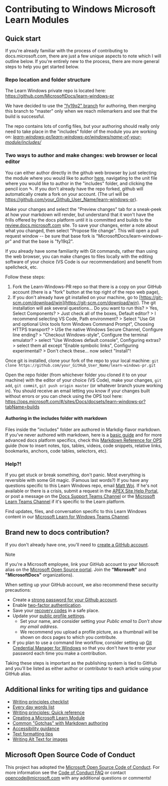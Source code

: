 # Contributing to Windows Microsoft Learn Modules

## Quick start

If you're already familiar with the process of contributing to docs.microsoft.com, there are just a few unique aspects to note which I will outline below. If you're entirely new to the process, there are more general steps to help you get started below. 

### Repo location and folder structure

The Learn Windows private repo is located here: https://github.com/MicrosoftDocs/learn-windows-pr

We have decided to use the ["fy19q2" branch](https://github.com/MicrosoftDocs/learn-windows-pr/tree/fy19q2/) for authoring, then merging this branch to "master" only when we reach milemarkers and see that the build is successful. 

The repo contains lots of config files, but your authoring should really only need to take place in the "includes" folder of the module you are working on: [*learn-windows-pr/learn-windows-pr/windows/name-of-your-module/includes/*](https://github.com/MicrosoftDocs/learn-windows-pr/tree/fy19q2/learn-windows-pr/windows/Introduction/includes)

### Two ways to author and make changes: web browser or local editor

You can either author directly in the github web browser by just selecting the module where you would like to author [here](https://github.com/MicrosoftDocs/learn-windows-pr/tree/fy19q2/learn-windows-pr/windows), navigating to the unit file where you would like to author in the "includes" folder, and clicking the pencil icon ✎. If you don't already have the repo forked, github will automatically create a fork on your account. (The url will be https://github.com/your_Github_User_Name/learn-windows-pr). 

Make your changes and select the "Preview changes" tab for a sneak-peek at how your markdown will render, but understand that it won't have the frills offered by the docs platform until it is committed and builds to the [review.docs.microsoft.com](https://review.docs.microsoft.com/en-us/learn-windows/windows/keepinguptodate/2-keeping-your-tools-up-to-date?branch=fy19q2) site. To save your changes, enter a note about what you changed, then select "Propose file change". This will open a pull request window -- be sure that base fork is "MicrosoftDocs/learn-windows-pr" and that the base is "fy19q2".   

If you already have some familiarity with Git commands, rather than using the web browser, you can make changes to files locally with the editing software of your choice (VS Code is our recommendation) and benefit from spellcheck, etc. 

Follow these steps:
1) Fork the Learn-Windows-PR repo so that there is a copy on your GitHub account (there is a "fork" button at the top right of the repo web page), 
2) If you don't already have git installed on your machine, go to [https://git-scm.com/download/win](https://git-scm.com/download/win). The git installation will ask several questions... Do you want to run this? > Yes, Select Components? > Just check all of the boxes, Default editor? > I recommend selecting VS Code, Path environment? > Select "Use Git and optional Unix tools form Windows Command Prompt", Choosing HTTPS transport? > USe the native Windows Secure Channel, Configure line ending? > "Checkout Windows-style", Configure the terminal emulator? > select "Use Windows default console", Configuring extras? > select them all except "Enable symbolic links", Configuring experimental? > Don't check these... now select "Install"!  

Once git is installed, clone your fork of the repo to your local machine: `git clone https://github.com/your_GitHub_User_Name/learn-windows-pr.git`

Open the repo folder (from whichever folder you cloned it to on your machine) with the editor of your choice (VS Code), make your changes, `git add`, `git commit`, `git push origin master` (or whatever branch youre working in). You should receive an email letting you know if your changes built without errors or you can check using the OPS tool here: https://ops.microsoft.com/#/sites/Docs/docsets/learn-windows-pr?tabName=builds

#### Authoring in the includes folder with markdown

Files inside the "includes" folder are authored in Markdig-flavor markdown. If you've never authored with markdown, here is a [basic guide](https://review.docs.microsoft.com/en-us/help/contribute/media/documents/markdown-cheatsheet.pdf) and for more advanced docs platform specifics, check this [Markdown Reference for OPS](https://review.docs.microsoft.com/en-us/help/contribute/markdown-reference?branch=master) guide (how to insert notes, tips, tables, videos, code snippets, relative links, bookmarks, anchors, code tables, selectors, etc).

### Help?!

If you get stuck or break something, don't panic. Most everything is reversible with some Git magic. (Famous last words?) If you have any questions specific to this Learn Windows repo, email [Matt Woj](mailto:mattwoj@microsoft.com). If he's not available or there is a crisis, submit a request in the [APEX Site Help Portal](https://sitehelp.microsoft.com/), or post a message on the [Docs Support Teams Channel](https://teams.microsoft.com/l/team/19%3a7ecffca1166a4a3986fed528cf0870ee%40thread.skype/conversations?groupId=de9ddba4-2574-4830-87ed-41668c07a1ca&tenantId=72f988bf-86f1-41af-91ab-2d7cd011db47) or the [Microsoft Learn Teams Channel](https://teams.microsoft.com/l/team/19%3ae71b47303a114990a3f0748661f48929%40thread.skype/conversations?groupId=2cd70980-6c76-45e6-8b88-02ea0b1fd561&tenantId=72f988bf-86f1-41af-91ab-2d7cd011db47) if it's specific to the Learn platform.

Find updates, files, and conversation specific to this Learn Windows content in our [Microsoft Learn for Windows Teams Channel](https://teams.microsoft.com/l/team/19%3ab0c1b8781ef540fe9a220938f2e1b1f1%40thread.skype/conversations?groupId=06f9cdc1-0cb2-4c50-a232-6d4fe2940bd9&tenantId=72f988bf-86f1-41af-91ab-2d7cd011db47).

## Brand new to docs contribution?

If you don't already have one, you'll need to [create a GitHub account](https://github.com/join).

>[!NOTE]
>If you're a Microsoft employee, link your GitHub account to your Microsoft alias on the [Microsoft Open Source portal](https://repos.opensource.microsoft.com/). Join the **"Microsoft"** and **"MicrosoftDocs"** organizations).

When setting up your GitHub account, we also recommend these security precautions:
- Create a [strong password for your Github account](https://github.com/settings/admin).
- Enable [two-factor authentication](https://github.com/settings/two_factor_authentication/configure).
- Save your [recovery codes](https://github.com/settings/auth/recovery-codes) in a safe place.
- Update your [public profile settings](https://github.com/settings/profile).
   - Set your name, and consider setting your *Public email* to *Don't show my email address*.
   - We recommend you upload a profile picture, as a thumbnail will be shown on docs pages to which you contribute.
- If you plan to use a command line workflow, consider setting up [Git Credential Manager for Windows](https://github.com/Microsoft/Git-Credential-Manager-for-Windows/releases/latest) so that you don't have to enter your password each time you make a contribution.

Taking these steps is important as the publishing system is tied to GitHub and you'll be listed as either author or contributor to each article using your GitHub alias.

## Additional links for writing tips and guidance

- [Writing principles checklist](https://review.docs.microsoft.com/en-us/help/contribute/writing-principles-checklist?branch=master)
- [Every day words list](https://review.docs.microsoft.com/en-us/help/contribute/writing-principles-everyday-words?branch=master)
- [Writing principles: Quick reference](https://review.docs.microsoft.com/en-us/help/contribute/writing-principles-voice-job-aid?branch=master)
- [Creating a Microsoft Learn Module](https://review.docs.microsoft.com/en-us/learn-docs/docs/create-a-module?branch=master)
- [Common "Gotchas" with Markdown authoring](https://review.docs.microsoft.com/en-us/help/contribute/contribute-how-to-write-use-markdown?branch=master#gotchas-and-troubleshooting)
- [Accessibility guidance](https://review.docs.microsoft.com/en-us/help/contribute/contribute-accessibility-guidelines?branch=master)
- [Text formatting tips](https://review.docs.microsoft.com/en-us/help/contribute/text-formatting-guidelines?branch=master)
- [Writing Alt Text for images](https://review.docs.microsoft.com/en-us/help/contribute/contribute-alt-text?branch=master)

## Microsoft Open Source Code of Conduct
This project has adopted the [Microsoft Open Source Code of Conduct](https://opensource.microsoft.com/codeofconduct/).
For more information see the [Code of Conduct FAQ](https://opensource.microsoft.com/codeofconduct/faq/) or contact [opencode@microsoft.com](mailto:opencode@microsoft.com) with any additional questions or comments!
